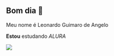 ## Bom dia 💮

Meu nome é Leonardo Guimaro de Angelo

**Estou** estudando _ALURA_

![](https://media1.tenor.com/m/1240Fm0tpuAAAAAd/bandeira-do-s%C3%A3o-paulo-s%C3%A3o-paulo-fc.gif)
